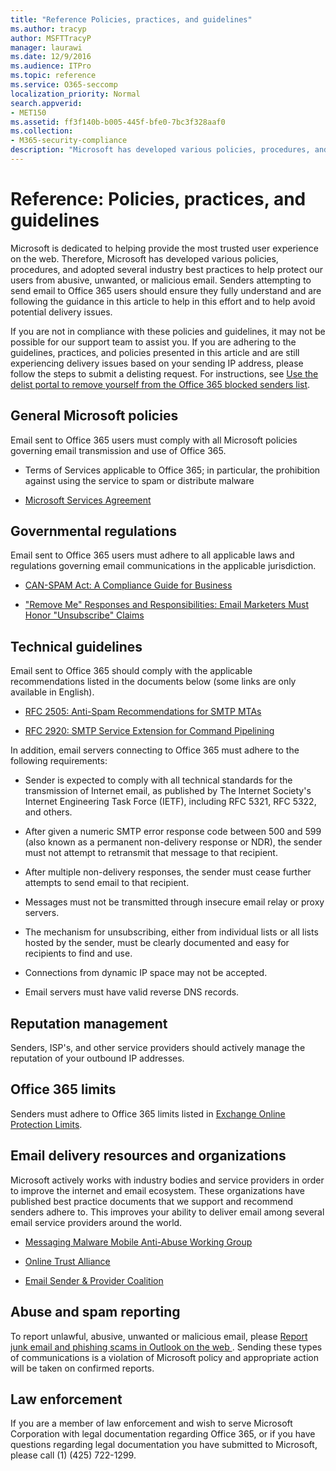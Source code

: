 ```yaml
---
title: "Reference Policies, practices, and guidelines"
ms.author: tracyp
author: MSFTTracyP
manager: laurawi
ms.date: 12/9/2016
ms.audience: ITPro
ms.topic: reference
ms.service: O365-seccomp
localization_priority: Normal
search.appverid:
- MET150
ms.assetid: ff3f140b-b005-445f-bfe0-7bc3f328aaf0
ms.collection:
- M365-security-compliance
description: "Microsoft has developed various policies, procedures, and adopted several industry best practices to help protect our users from abusive, unwanted, or malicious email."
---
```


# Reference: Policies, practices, and guidelines
  
Microsoft is dedicated to helping provide the most trusted user experience on the web. Therefore, Microsoft has developed various policies, procedures, and adopted several industry best practices to help protect our users from abusive, unwanted, or malicious email. Senders attempting to send email to Office 365 users should ensure they fully understand and are following the guidance in this article to help in this effort and to help avoid potential delivery issues.
  
If you are not in compliance with these policies and guidelines, it may not be possible for our support team to assist you. If you are adhering to the guidelines, practices, and policies presented in this article and are still experiencing delivery issues based on your sending IP address, please follow the steps to submit a delisting request. For instructions, see [Use the delist portal to remove yourself from the Office 365 blocked senders list](use-the-delist-portal-to-remove-yourself-from-the-office-365-blocked-senders-lis.md).
  
## General Microsoft policies
<a name="GenMsftPolicies"> </a>

Email sent to Office 365 users must comply with all Microsoft policies governing email transmission and use of Office 365.
  
- Terms of Services applicable to Office 365; in particular, the prohibition against using the service to spam or distribute malware
    
- [Microsoft Services Agreement](https://www.microsoft.com/servicesagreement/)
    
## Governmental regulations
<a name="GovtRegulations"> </a>

Email sent to Office 365 users must adhere to all applicable laws and regulations governing email communications in the applicable jurisdiction.
  
- [CAN-SPAM Act: A Compliance Guide for Business](https://www.ftc.gov/tips-advice/business-center/guidance/can-spam-act-compliance-guide-business)
    
- ["Remove Me" Responses and Responsibilities: Email Marketers Must Honor "Unsubscribe" Claims](https://www.lawpublish.com/ftc-emai-marketers-unsubscribe-claims.mdl)
    
## Technical guidelines
<a name="TechGuidelines"> </a>

Email sent to Office 365 should comply with the applicable recommendations listed in the documents below (some links are only available in English).
  
- [RFC 2505: Anti-Spam Recommendations for SMTP MTAs](https://www.ietf.org/rfc/rfc2505.txt)
    
- [RFC 2920: SMTP Service Extension for Command Pipelining](https://www.ietf.org/rfc/rfc2920.txt)
    
In addition, email servers connecting to Office 365 must adhere to the following requirements:
  
- Sender is expected to comply with all technical standards for the transmission of Internet email, as published by The Internet Society's Internet Engineering Task Force (IETF), including RFC 5321, RFC 5322, and others. 
    
- After given a numeric SMTP error response code between 500 and 599 (also known as a permanent non-delivery response or NDR), the sender must not attempt to retransmit that message to that recipient.
    
- After multiple non-delivery responses, the sender must cease further attempts to send email to that recipient.
    
- Messages must not be transmitted through insecure email relay or proxy servers.
    
- The mechanism for unsubscribing, either from individual lists or all lists hosted by the sender, must be clearly documented and easy for recipients to find and use.
    
- Connections from dynamic IP space may not be accepted.
    
- Email servers must have valid reverse DNS records.
    
## Reputation management
<a name="RepManagement"> </a>

Senders, ISP's, and other service providers should actively manage the reputation of your outbound IP addresses.
  
## Office 365 limits
<a name="sectionSection4"> </a>

Senders must adhere to Office 365 limits listed in [Exchange Online Protection Limits](https://technet.microsoft.com/library/exchange-online-protection-limits.aspx).
  
## Email delivery resources and organizations
<a name="sectionSection5"> </a>

Microsoft actively works with industry bodies and service providers in order to improve the internet and email ecosystem. These organizations have published best practice documents that we support and recommend senders adhere to. This improves your ability to deliver email among several email service providers around the world.
  
- [Messaging Malware Mobile Anti-Abuse Working Group](https://www.m3aawg.org/)
    
- [Online Trust Alliance ](https://www.otalliance.org/resources)
    
- [Email Sender &amp; Provider Coalition](http://www.espcoalition.org/)
    
## Abuse and spam reporting
<a name="AbuseSpamReports"> </a>

To report unlawful, abusive, unwanted or malicious email, please [Report junk email and phishing scams in Outlook on the web ](report-junk-email-and-phishing-scams-in-outlook-on-the-web-eop.md). Sending these types of communications is a violation of Microsoft policy and appropriate action will be taken on confirmed reports.
  
## Law enforcement
<a name="sectionSection7"> </a>

If you are a member of law enforcement and wish to serve Microsoft Corporation with legal documentation regarding Office 365, or if you have questions regarding legal documentation you have submitted to Microsoft, please call (1) (425) 722-1299.
  

